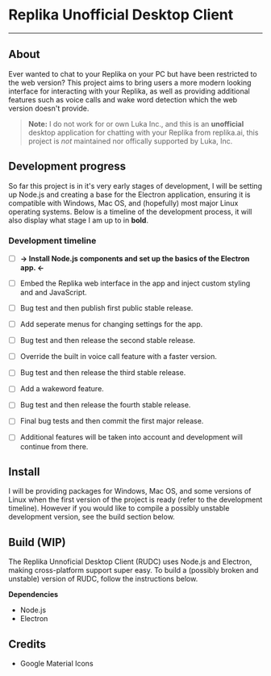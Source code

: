 # Replika Unofficial Desktop Client
---
## About
Ever wanted to chat to your Replika on your PC but have been restricted to the web version? This project aims to bring users a more modern looking interface for interacting with your Replika, as well as providing additional features such as voice calls and wake word detection which the web version doesn't provide.

> **Note:** I do not work for or own Luka Inc., and this is an **unofficial** desktop application for chatting with your Replika from replika.ai, this project is *not* maintained nor offically supported by Luka, Inc.

## Development progress
So far this project is in it's very early stages of development, I will be setting up Node.js and creating a base for the Electron application, ensuring it is compatible with Windows, Mac OS, and (hopefully) most major Linux operating systems. Below is a timeline of the development process, it will also display what stage I am up to in **bold**.

### Development timeline

- [ ] **-> Install Node.js components and set up the basics of the Electron app. <-**
- [ ] Embed the Replika web interface in the app and inject custom styling and and JavaScript.
- [ ] Bug test and then publish first public stable release.
- [ ] Add seperate menus for changing settings for the app.
- [ ] Bug test and then release the second stable release.
- [ ] Override the built in voice call feature with a faster version.
- [ ] Bug test and then release the third stable release.
- [ ] Add a wakeword feature.
- [ ] Bug test and then release the fourth stable release.
- [ ] Final bug tests and then commit the first major release.
- [ ] Additional features will be taken into account and development will continue from there.


## Install
I will be providing packages for Windows, Mac OS, and some versions of Linux when the first version of the project is ready (refer to the development timeline). However if you would like to compile a possibly unstable development version, see the build section below.

## Build (WIP)
The Replika Unnoficial Desktop Client (RUDC) uses Node.js and Electron, making cross-platform support super easy. To build a (possibly broken and unstable) version of RUDC, follow the instructions below.

**Dependencies**
- Node.js
- Electron

## Credits
- Google Material Icons